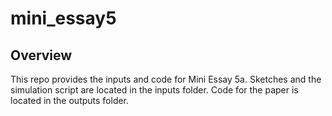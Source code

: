 # mini_essay5

## Overview
This repo provides the inputs and code for Mini Essay 5a. Sketches and the 
simulation script are located in the inputs folder. Code for the paper is located
in the outputs folder. 

